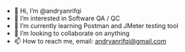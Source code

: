 - 👋 Hi, I’m @andryanrifqi
- 👀 I’m interested in Software QA / QC
- 🌱 I’m currently learning Postman and JMeter testing tool
- 💞️ I’m looking to collaborate on anything
- 📫 How to reach me, email: andryanrifqi@gmail.com

<!---
andryanrifqi/andryanrifqi is a ✨ special ✨ repository because its `README.md` (this file) appears on your GitHub profile.
You can click the Preview link to take a look at your changes.
--->
